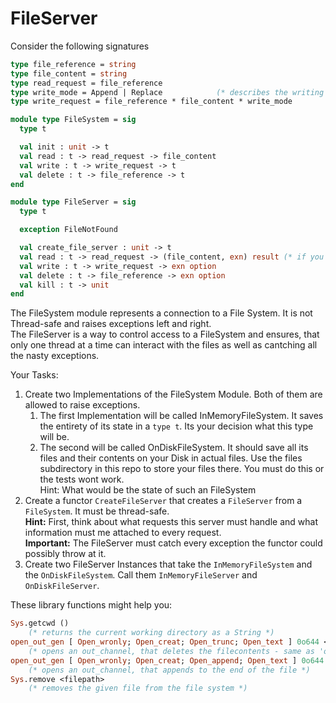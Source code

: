 # FileServer
Consider the following signatures
```ocaml
type file_reference = string
type file_content = string
type read_request = file_reference
type write_mode = Append | Replace            (* describes the writing behaviour *)
type write_request = file_reference * file_content * write_mode

module type FileSystem = sig
  type t

  val init : unit -> t
  val read : t -> read_request -> file_content
  val write : t -> write_request -> t
  val delete : t -> file_reference -> t
end

module type FileServer = sig
  type t

  exception FileNotFound

  val create_file_server : unit -> t
  val read : t -> read_request -> (file_content, exn) result (* if you want the tests to work, then exn must be a 'FileNotFound' exception*)
  val write : t -> write_request -> exn option
  val delete : t -> file_reference -> exn option
  val kill : t -> unit
end
```
The FileSystem module represents a connection to a File System. It is not Thread-safe and raises exceptions left and right.\
The FileServer is a way to control access to a FileSystem and ensures, that only one thread at a time can interact with the files as well as cantching all the nasty exceptions.

Your Tasks:
1. Create two Implementations of the FileSystem Module. Both of them are allowed to raise exceptions.
   1. The first Implementation will be called InMemoryFileSystem. It saves the entirety of its state in a ```type t```. Its your decision what this type will be.
   2. The second will be called OnDiskFileSystem. It should save all its files and their contents on your Disk in actual files. Use the files subdirectory in this repo to store your files there. You must do this or the tests wont work.\
   Hint: What would be the state of such an FileSystem
2. Create a functor `CreateFileServer` that creates a `FileServer` from a `FileSystem`. It must be thread-safe.\
   **Hint:** First, think about what requests this server must handle and what information must me attached to every request.\
   **Important:** The FileServer must catch every exception the functor could possibly throw at it.
3. Create two FileServer Instances that take the ```InMemoryFileSystem``` and the ```OnDiskFileSystem```. Call them ```InMemoryFileServer``` and ```OnDiskFileServer```.




These library functions might help you:
  ```ocaml
  Sys.getcwd () 
      (* returns the current working directory as a String *)
  open_out_gen [ Open_wronly; Open_creat; Open_trunc; Open_text ] 0o644 <filepath>
      (* opens an out_channel, that deletes the filecontents - same as 'open_out <filepath>' *)
  open_out_gen [ Open_wronly; Open_creat; Open_append; Open_text ] 0o644 <filepath>
      (* opens an out_channel, that appends to the end of the file *)
  Sys.remove <filepath>
      (* removes the given file from the file system *)
  ```
